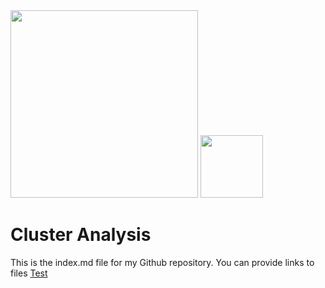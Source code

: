 <img src="https://upload.wikimedia.org/wikipedia/commons/6/66/Logo_cnam.gif" width="300">

<img src="https://rstudio.com/wp-content/uploads/2014/07/RStudio-Logo-Blue-Gray.png" width="100">


# Cluster Analysis
This is the index.md file for my Github repository.
You can provide links to files [Test](https://github.com/karkil2205/Cluster-Analysis/tree/master//Main.pdf)


